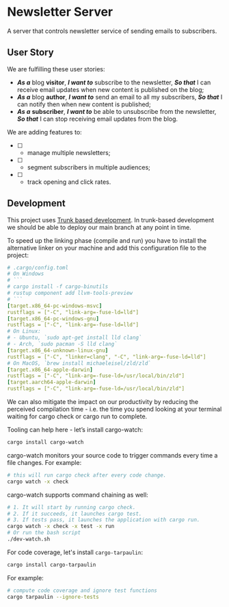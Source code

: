 # Newsletter Server

A server that controls newsletter service of sending emails to subscribers.

## User Story

We are fulfilling these user stories:

* ***As a*** blog **visitor**, ***I want to*** subscribe to the newsletter, ***So that*** I can receive email updates when new content is published on the blog;
* ***As a*** blog **author**, ***I want to*** send an email to all my subscribers, ***So that*** I can notify then when new content is published;
* ***As a*** **subscriber**, ***I want to*** be able to unsubscribe from the newsletter, ***So that*** I can stop receiving email updates from the blog.

We are adding features to:

- [ ] - manage multiple newsletters;
- [ ] - segment subscribers in multiple audiences;
- [ ] - track opening and click rates.

## Development

This project uses [Trunk based development](https://cloud.google.com/solutions/devops/devops-tech-trunk-based-development). In trunk-based development we should be able to deploy our main branch at any point in time.

To speed up the linking phase (compile and run) you have to install the alternative linker on your machine and add this
configuration file to the project:

```yml
# .cargo/config.toml
# On Windows
# ```
# cargo install -f cargo-binutils
# rustup component add llvm-tools-preview
# ```
[target.x86_64-pc-windows-msvc]
rustflags = ["-C", "link-arg=-fuse-ld=lld"]
[target.x86_64-pc-windows-gnu]
rustflags = ["-C", "link-arg=-fuse-ld=lld"]
# On Linux:
# - Ubuntu, `sudo apt-get install lld clang`
# - Arch, `sudo pacman -S lld clang`
[target.x86_64-unknown-linux-gnu]
rustflags = ["-C", "linker=clang", "-C", "link-arg=-fuse-ld=lld"]
# On MacOS, `brew install michaeleisel/zld/zld`
[target.x86_64-apple-darwin]
rustflags = ["-C", "link-arg=-fuse-ld=/usr/local/bin/zld"]
[target.aarch64-apple-darwin]
rustflags = ["-C", "link-arg=-fuse-ld=/usr/local/bin/zld"]
```

We can also mitigate the impact on our productivity by reducing the perceived compilation time -
i.e. the time you spend looking at your terminal waiting for cargo check or cargo run to complete.

Tooling can help here - let’s install cargo-watch:

```bash
cargo install cargo-watch
```

cargo-watch monitors your source code to trigger commands every time a file changes.
For example:

```bash
# this will run cargo check after every code change.
cargo watch -x check
```

cargo-watch supports command chaining as well:

```bash
# 1. It will start by running cargo check.
# 2. If it succeeds, it launches cargo test.
# 3. If tests pass, it launches the application with cargo run.
cargo watch -x check -x test -x run
# Or run the bash script
./dev-watch.sh
```

For code coverage, let's install `cargo-tarpaulin`:
```bash
cargo install cargo-tarpaulin
```

For example:
```bash
# compute code coverage and ignore test functions
cargo tarpaulin --ignore-tests
```
